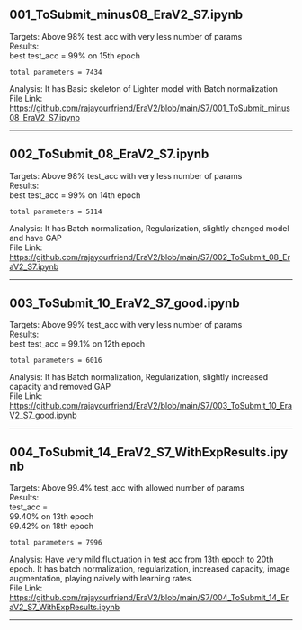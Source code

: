 
## 001_ToSubmit_minus08_EraV2_S7.ipynb

Targets: Above 98% test_acc with very less number of params  
Results:  
    best test_acc = 99% on 15th epoch  

    total parameters = 7434  
Analysis:  It has Basic skeleton of Lighter model with Batch normalization  
File Link:  https://github.com/rajayourfriend/EraV2/blob/main/S7/001_ToSubmit_minus08_EraV2_S7.ipynb

--------------------------------------------------------------------------


## 002_ToSubmit_08_EraV2_S7.ipynb
Targets: Above 98% test_acc with very less number of params  
Results:  
    best test_acc = 99% on 14th epoch  

    total parameters = 5114  
Analysis:  It has Batch normalization, Regularization,  slightly changed model and have GAP  
File Link:  https://github.com/rajayourfriend/EraV2/blob/main/S7/002_ToSubmit_08_EraV2_S7.ipynb

--------------------------------------------------------------------------


## 003_ToSubmit_10_EraV2_S7_good.ipynb
Targets: Above 99% test_acc with very less number of params  
Results:  
    best test_acc = 99.1% on 12th epoch  

    total parameters = 6016  
Analysis:  It has Batch normalization, Regularization,  slightly increased capacity and removed GAP  
File Link:  https://github.com/rajayourfriend/EraV2/blob/main/S7/003_ToSubmit_10_EraV2_S7_good.ipynb

--------------------------------------------------------------------------


## 004_ToSubmit_14_EraV2_S7_WithExpResults.ipynb
Targets: Above 99.4% test_acc with allowed number of params  
Results:  
    test_acc =  
        99.40% on 13th epoch  
        99.42% on 18th epoch

    total parameters = 7996  
Analysis:  Have very mild fluctuation in test acc from 13th epoch to 20th epoch. 
It has batch normalization, regularization, increased capacity, image augmentation, playing naively with learning rates.  
File Link:  https://github.com/rajayourfriend/EraV2/blob/main/S7/004_ToSubmit_14_EraV2_S7_WithExpResults.ipynb

--------------------------------------------------------------------------



